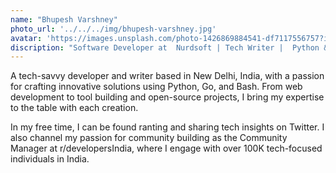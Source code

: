 ```yaml
---
name: "Bhupesh Varshney"
photo_url: '../../../img/bhupesh-varshney.jpg'
avatar: 'https://images.unsplash.com/photo-1426869884541-df7117556757?ixlib=rb-0.3.5&ixid=eyJhcHBfaWQiOjEyMDd9&s=6f3f4a6f359875679161702e81f2337a&auto=format&fit=crop&w=160&q=80'
discription: "Software Developer at  Nurdsoft | Tech Writer |  Python & Golang"
---
```


A tech-savvy developer and writer based in New Delhi, India, with a passion for crafting innovative solutions using Python, Go, and Bash. From web development to tool building and open-source projects, I bring my expertise to the table with each creation.

In my free time, I can be found ranting and sharing tech insights on Twitter. I also channel my passion for community building as the Community Manager at r/developersIndia, where I engage with over 100K tech-focused individuals in India.
